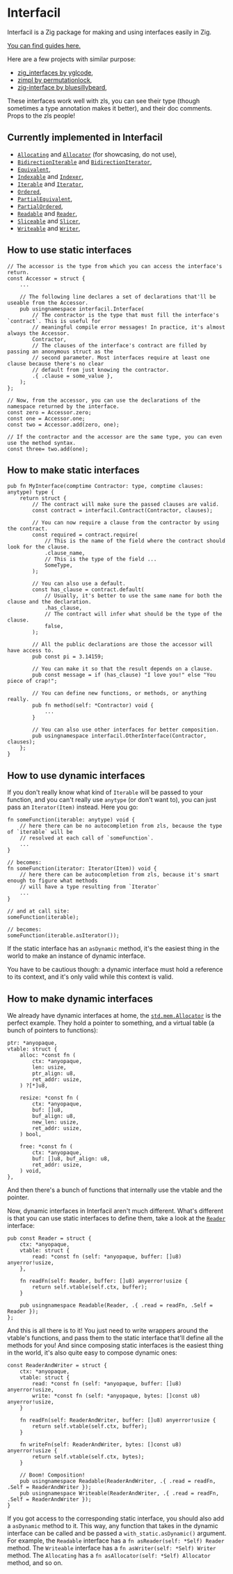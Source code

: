 # Interfacil

Interfacil is a Zig package for making and using interfaces easily in Zig.

[You can find guides here.](src/guides)

Here are a few projects with similar purpose:

- [zig_interfaces by yglcode](https://github.com/yglcode/zig_interfaces),
- [zimpl by permutationlock](https://github.com/permutationlock/zimpl),
- [zig-interface by bluesillybeard](https://github.com/bluesillybeard/zig-interface),

These interfaces work well with zls, you can see their type (though sometimes a type annotation 
makes it better), and their doc comments. Props to the zls people!

## Currently implemented in Interfacil

- [`Allocating`](https://github.com/Dok8tavo/Interfacil/blob/main/src/memory.zig) and [`Allocator`](https://github.com/Dok8tavo/Interfacil/blob/main/src/memory.zig) (for showcasing, do not use),
- [`BidirectionIterable`](https://github.com/Dok8tavo/Interfacil/blob/main/src/collections/iterating.zig) and [`BidirectionIterator`](https://github.com/Dok8tavo/Interfacil/blob/main/src/collections/iterating.zig),
- [`Equivalent`](https://github.com/Dok8tavo/Interfacil/blob/main/src/comparison/equivalent.zig),
- [`Indexable`](https://github.com/Dok8tavo/Interfacil/blob/main/src/collections/indexing.zig) and [`Indexer`](https://github.com/Dok8tavo/Interfacil/blob/main/src/collections/indexing.zig),
- [`Iterable`](https://github.com/Dok8tavo/Interfacil/blob/main/src/collections/iterating.zig) and [`Iterator`](https://github.com/Dok8tavo/Interfacil/blob/main/src/collections/iterating.zig),
- [`Ordered`](https://github.com/Dok8tavo/Interfacil/blob/main/src/comparison/ordered.zig),
- [`PartialEquivalent`](https://github.com/Dok8tavo/Interfacil/blob/main/src/comparison/equivalent.zig),
- [`PartialOrdered`](https://github.com/Dok8tavo/Interfacil/blob/main/src/comparison/ordered.zig),
- [`Readable`](https://github.com/Dok8tavo/Interfacil/blob/main/src/io.zig) and [`Reader`](https://github.com/Dok8tavo/Interfacil/blob/main/src/io.zig),
- [`Sliceable`](https://github.com/Dok8tavo/Interfacil/blob/main/src/collections/slicing.zig) and [`Slicer`](https://github.com/Dok8tavo/Interfacil/blob/main/src/collections/slicing.zig),
- [`Writeable`](https://github.com/Dok8tavo/Interfacil/blob/main/src/io.zig) and [`Writer`](https://github.com/Dok8tavo/Interfacil/blob/main/src/io.zig),

## How to use static interfaces

```zig
// The accessor is the type from which you can access the interface's return.
const Accessor = struct {
    ...

    // The following line declares a set of declarations that'll be useable from the Accessor.
    pub usingnamespace interfacil.Interface(
        // The contractor is the type that must fill the interface's `contract`. This is useful for
        // meaningful compile error messages! In practice, it's almost always the Accessor.
        Contractor,
        // The clauses of the interface's contract are filled by passing an anonymous struct as the
        // second parameter. Most interfaces require at least one clause because there's no clear
        // default from just knowing the contractor.
        .{ .clause = some_value },
    );
};

// Now, from the accessor, you can use the declarations of the namespace returned by the interface.
const zero = Accessor.zero;
const one = Accessor.one;
const two = Accessor.add(zero, one);

// If the contractor and the accessor are the same type, you can even use the method syntax.
const three= two.add(one);
```

## How to make static interfaces

```zig
pub fn MyInterface(comptime Contractor: type, comptime clauses: anytype) type {
    return struct {
        // The contract will make sure the passed clauses are valid.
        const contract = interfacil.Contract(Contractor, clauses);

        // You can now require a clause from the contractor by using the contract.
        const required = contract.require(
            // This is the name of the field where the contract should look for the clause.
            .clause_name,
            // This is the type of the field ...
            SomeType,
        );

        // You can also use a default.
        const has_clause = contract.default(
            // Usually, it's better to use the same name for both the clause and the declaration.
            .has_clause,
            // The contract will infer what should be the type of the clause.
            false,
        );

        // All the public declarations are those the accessor will have access to.
        pub const pi = 3.14159;

        // You can make it so that the result depends on a clause.
        pub const message = if (has_clause) "I love you!" else "You piece of crap!";

        // You can define new functions, or methods, or anything really.
        pub fn method(self: *Contractor) void {
            ...
        }

        // You can also use other interfaces for better composition.
        pub usingnamespace interfacil.OtherInterface(Contractor, clauses);
    };
}
```

## How to use dynamic interfaces

If you don't really know what kind of `Iterable` will be passed to your function, and you can't really use `anytype` (or don't want to), you can just pass an `Iterator(Item)` instead. Here you go:

```zig
fn someFunction(iterable: anytype) void {
    // here there can be no autocompletion from zls, because the type of `iterable` will be 
    // resolved at each call of `someFunction`.
    ...
}

// becomes:
fn someFunction(iterator: Iterator(Item)) void {
    // here there can be autocompletion from zls, because it's smart enough to figure what methods
    // will have a type resulting from `Iterator`
    ...
}

// and at call site:
someFunction(iterable);

// becomes:
someFunction(iterable.asIterator());
```

If the static interface has an `asDynamic` method, it's the easiest thing in the world to make an instance of dynamic interface.

You have to be cautious though: a dynamic interface must hold a reference to its context, and it's only valid while this context is valid.


## How to make dynamic interfaces

We already have dynamic interfaces at home, the [`std.mem.Allocator`](https://github.com/ziglang/zig/blob/master/lib/std/mem/Allocator.zig) is the perfect example. They hold a pointer to something, and a virtual table (a bunch of pointers to functions):

```zig
ptr: *anyopaque,
vtable: struct {
    alloc: *const fn (
        ctx: *anyopaque,
        len: usize,
        ptr_align: u8,
        ret_addr: usize,
    ) ?[*]u8,

    resize: *const fn (
        ctx: *anyopaque,
        buf: []u8,
        buf_align: u8,
        new_len: usize,
        ret_addr: usize,
    ) bool,

    free: *const fn (
        ctx: *anyopaque,
        buf: []u8, buf_align: u8,
        ret_addr: usize,
    ) void,
},
```

And then there's a bunch of functions that internally use the vtable and the pointer. 

Now, dynamic interfaces in Interfacil aren't much different. What's different is that you can use static interfaces to define them, take a look at the [`Reader`](https://github.com/Dok8tavo/Interfacil/blob/main/src/io.zig) interface:

```zig
pub const Reader = struct {
    ctx: *anyopaque,
    vtable: struct {
        read: *const fn (self: *anyopaque, buffer: []u8) anyerror!usize,
    },

    fn readFn(self: Reader, buffer: []u8) anyerror!usize {
        return self.vtable(self.ctx, buffer);
    }

    pub usingnamespace Readable(Reader, .{ .read = readFn, .Self = Reader });
};
```

And this is all there is to it! You just need to write wrappers around the vtable's functions, and pass them to the static interface that'll define all the methods for you! And since composing static interfaces is the easiest thing in the world, it's also quite easy to compose dynamic ones:

```zig
const ReaderAndWriter = struct {
    ctx: *anyopaque,
    vtable: struct {
        read: *const fn (self: *anyopaque, buffer: []u8) anyerror!usize,
        write: *const fn (self: *anyopaque, bytes: []const u8) anyerror!usize,
    }

    fn readFn(self: ReaderAndWriter, buffer: []u8) anyerror!usize {
        return self.vtable(self.ctx, buffer);
    }

    fn writeFn(self: ReaderAndWriter, bytes: []const u8) anyerror!usize {
        return self.vtable(self.ctx, bytes);
    }

    // Boom! Composition!
    pub usingnamespace Readable(ReaderAndWriter, .{ .read = readFn, .Self = ReaderAndWriter });
    pub usingnamespace Writeable(ReaderAndWriter, .{ .read = readFn, .Self = ReaderAndWriter });
}
```

If you got access to the corresponding static interface, you should also add a `asDynamic` method to it. This way, any function that takes in the dynamic interface can be called and be passed a `with_static.asDynamic()` argument. For example, the `Readable` interface has a `fn asReader(self: *Self) Reader` method. The `Writeable` interface has a `fn asWriter(self: *Self) Writer` method. The `Allocating` has a `fn asAllocator(self: *Self) Allocator` method, and so on.
